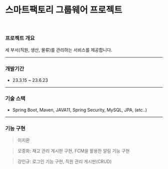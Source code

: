 <br/>

# 스마트팩토리 그룹웨어 프로젝트
<br/>

### 프로젝트 개요
세 부서(직원, 생산, 물류)를 관리하는 서비스를 제공합니다.

---

### 개발기간
+ 23.3.15 ~ 23.6.23
  
---
### 기술 스택
+ Spring Boot, Maven, JAVA11, Spring Security, MySQL, JPA, (etc..)
  
---
### 기능 구현
> 이지환


> 오종화: 재고 관리 게시판 구현, FCM을 활용한 알림 기능 구현


> 강인규: 로그인 기능 구현, 직원 관리 게시판(CRUD)


<br/>
